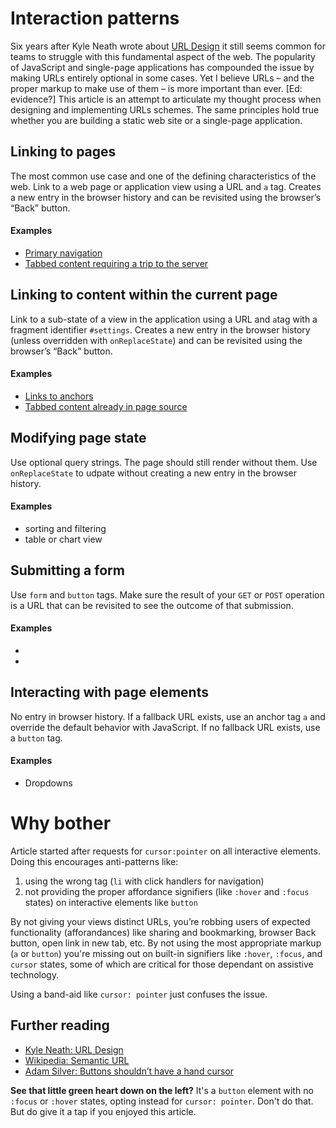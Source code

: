 # Interaction patterns

Six years after Kyle Neath wrote about [URL Design](http://warpspire.com/posts/url-design) it still seems common for teams to struggle with this fundamental aspect of the web. The popularity of JavaScript and single-page applications has compounded the issue by making URLs entirely optional in some cases. Yet I believe URLs – and the proper markup to make use of them – is more important than ever. [Ed: evidence?] This article is an attempt to articulate my thought process when designing and implementing URLs schemes. The same principles hold true whether you are building a static web site or a single-page application.

## Linking to pages
The most common use case and one of the defining characteristics of the web. Link to a web page or application view using a URL and `a` tag. Creates a new entry in the browser history and can be revisited using the browser’s “Back” button.

#### Examples
* [Primary navigation](//briandrum.github.io/urls/examples/navigation)
* [Tabbed content requiring a trip to the server](//briandrum.github.io/urls/examples/tabs-1)

## Linking to content within the current page
Link to a sub-state of a view in the application using a URL and `a`tag  with a fragment identifier `#settings`. Creates a new entry in the browser history (unless overridden with `onReplaceState`) and can be revisited using the browser’s “Back” button.

#### Examples
* [Links to anchors](//briandrum.github.io/urls/examples/anchors)
* [Tabbed content already in page source](//briandrum.github.io/urls/examples/tabs-2)

## Modifying page state
Use optional query strings. The page should still render without them. Use `onReplaceState` to udpate without creating a new entry in the browser history.

#### Examples
* sorting and filtering
* table or chart view

## Submitting a form
Use `form` and `button` tags. Make sure the result of your `GET` or `POST` operation is a URL that can be revisited to see the outcome of that submission.

#### Examples
* 
* 

## Interacting with page elements
No entry in browser history. If a fallback URL exists, use an anchor tag `a` and override the default behavior with JavaScript. If no fallback URL exists, use a `button` tag.

#### Examples
* Dropdowns

# Why bother

Article started after requests for `cursor:pointer` on all interactive elements. Doing this encourages anti-patterns like:

1. using the wrong tag (`li` with click handlers for navigation)
2. not providing the proper affordance signifiers (like `:hover` and `:focus` states) on interactive elements like `button`

By not giving your views distinct URLs, you’re robbing users of expected functionality (afforandances) like sharing and bookmarking, browser Back button, open link in new tab, etc. 
By not using the most appropriate markup (`a` or `button`) you're missing out on built-in signifiers like `:hover`, `:focus`, and `cursor` states, some of which are critical for those dependant on assistive technology.

Using a band-aid like `cursor: pointer` just confuses the issue.

## Further reading
* [Kyle Neath: URL Design](http://warpspire.com/posts/url-design)
* [Wikipedia: Semantic URL](https://en.wikipedia.org/wiki/Semantic_URL)
* [Adam Silver: Buttons shouldn’t have a hand cursor
](https://medium.com/simple-human/buttons-shouldnt-have-a-hand-cursor-b11e99ca374b)

**See that little green heart down on the left?** It's a `button` element with no `:focus` or `:hover` states, opting instead for `cursor: pointer`. Don't do that. But do give it a tap if you enjoyed this article.
